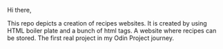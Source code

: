 Hi there,

This repo depicts a creation of recipes websites.
It is created by using HTML boiler plate and a bunch of html tags.
A website where recipes can be stored. The first real project in my Odin Project journey.
